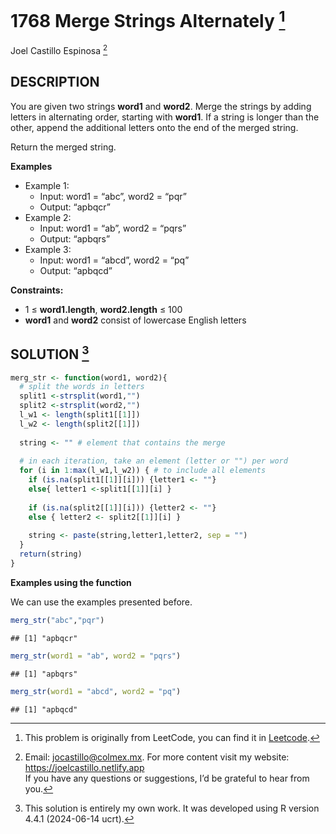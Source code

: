 
# 1768 Merge Strings Alternately [^1]

Joel Castillo Espinosa [^2]

## DESCRIPTION

You are given two strings **word1** and **word2**. Merge the strings by
adding letters in alternating order, starting with **word1**. If a
string is longer than the other, append the additional letters onto the
end of the merged string.

Return the merged string.

**Examples**

- Example 1:
  - Input: word1 = “abc”, word2 = “pqr”
  - Output: “apbqcr”
- Example 2:
  - Input: word1 = “ab”, word2 = “pqrs”
  - Output: “apbqrs”
- Example 3:
  - Input: word1 = “abcd”, word2 = “pq”
  - Output: “apbqcd”

**Constraints:**

- 1 ≤ **word1.length**, **word2.length** ≤ 100
- **word1** and **word2** consist of lowercase English letters

## SOLUTION [^3]

``` r
merg_str <- function(word1, word2){
  # split the words in letters
  split1 <-strsplit(word1,"")
  split2 <-strsplit(word2,"") 
  l_w1 <- length(split1[[1]])
  l_w2 <- length(split2[[1]])
  
  string <- "" # element that contains the merge
  
  # in each iteration, take an element (letter or "") per word 
  for (i in 1:max(l_w1,l_w2)) { # to include all elements 
    if (is.na(split1[[1]][i])) {letter1 <- ""} 
    else{ letter1 <-split1[[1]][i] }
    
    if (is.na(split2[[1]][i])) {letter2 <- ""}
    else { letter2 <- split2[[1]][i] }
    
    string <- paste(string,letter1,letter2, sep = "") 
  }
  return(string)
}
```

**Examples using the function**

We can use the examples presented before.

``` r
merg_str("abc","pqr")
```

    ## [1] "apbqcr"

``` r
merg_str(word1 = "ab", word2 = "pqrs")
```

    ## [1] "apbqrs"

``` r
merg_str(word1 = "abcd", word2 = "pq")
```

    ## [1] "apbqcd"

[^1]: This problem is originally from LeetCode, you can find it in
    [Leetcode](https://leetcode.com/problems/merge-strings-alternately/description/?envType=study-plan-v2&envId=leetcode-75).

[^2]: Email: <jocastillo@colmex.mx>. For more content visit my website:
    <https://joelcastillo.netlify.app> <br> If you have any questions or
    suggestions, I’d be grateful to hear from you.

[^3]: This solution is entirely my own work. It was developed using R
    version 4.4.1 (2024-06-14 ucrt).
